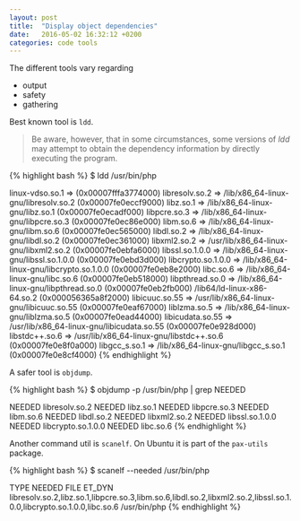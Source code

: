 ```yaml
---
layout: post
title:  "Display object dependencies"
date:   2016-05-02 16:32:12 +0200
categories: code tools
---
```



The different tools vary regarding

* output
* safety
* gathering

Best known tool is `ldd`.

> Be aware, however, that in some circumstances, some versions of *ldd* may attempt to obtain the dependency information by directly executing the program.

{% highlight bash %}
$ ldd /usr/bin/php

  linux-vdso.so.1 =>  (0x00007fffa3774000)
  libresolv.so.2 => /lib/x86_64-linux-gnu/libresolv.so.2 (0x00007fe0eccf9000)
  libz.so.1 => /lib/x86_64-linux-gnu/libz.so.1 (0x00007fe0ecadf000)
  libpcre.so.3 => /lib/x86_64-linux-gnu/libpcre.so.3 (0x00007fe0ec86e000)
  libm.so.6 => /lib/x86_64-linux-gnu/libm.so.6 (0x00007fe0ec565000)
  libdl.so.2 => /lib/x86_64-linux-gnu/libdl.so.2 (0x00007fe0ec361000)
  libxml2.so.2 => /usr/lib/x86_64-linux-gnu/libxml2.so.2 (0x00007fe0ebfa6000)
  libssl.so.1.0.0 => /lib/x86_64-linux-gnu/libssl.so.1.0.0 (0x00007fe0ebd3d000)
  libcrypto.so.1.0.0 => /lib/x86_64-linux-gnu/libcrypto.so.1.0.0 (0x00007fe0eb8e2000)
  libc.so.6 => /lib/x86_64-linux-gnu/libc.so.6 (0x00007fe0eb518000)
  libpthread.so.0 => /lib/x86_64-linux-gnu/libpthread.so.0 (0x00007fe0eb2fb000)
  /lib64/ld-linux-x86-64.so.2 (0x000056365a8f2000)
  libicuuc.so.55 => /usr/lib/x86_64-linux-gnu/libicuuc.so.55 (0x00007fe0eaf67000)
  liblzma.so.5 => /lib/x86_64-linux-gnu/liblzma.so.5 (0x00007fe0ead44000)
  libicudata.so.55 => /usr/lib/x86_64-linux-gnu/libicudata.so.55 (0x00007fe0e928d000)
  libstdc++.so.6 => /usr/lib/x86_64-linux-gnu/libstdc++.so.6 (0x00007fe0e8f0a000)
  libgcc_s.so.1 => /lib/x86_64-linux-gnu/libgcc_s.so.1 (0x00007fe0e8cf4000)
{% endhighlight %}

A safer tool is `objdump`.

{% highlight bash %}
$ objdump -p /usr/bin/php | grep NEEDED

  NEEDED               libresolv.so.2
  NEEDED               libz.so.1
  NEEDED               libpcre.so.3
  NEEDED               libm.so.6
  NEEDED               libdl.so.2
  NEEDED               libxml2.so.2
  NEEDED               libssl.so.1.0.0
  NEEDED               libcrypto.so.1.0.0
  NEEDED               libc.so.6
{% endhighlight %}

Another command util is `scanelf`.
On Ubuntu it is part of the `pax-utils` package.

{% highlight bash %}
$ scanelf --needed /usr/bin/php

 TYPE   NEEDED FILE 
ET_DYN libresolv.so.2,libz.so.1,libpcre.so.3,libm.so.6,libdl.so.2,libxml2.so.2,libssl.so.1.0.0,libcrypto.so.1.0.0,libc.so.6 /usr/bin/php
{% endhighlight %}
